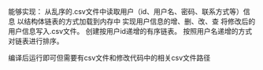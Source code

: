 能够实现：
从乱序的.csv文件中读取用户（id、用户名、密码、联系方式等）信息
以结构体链表的方式加载到内存中
实现用户信息的增、删、改、查
将修改后的用户信息写入.csv文件。
创建按用户id递增的有序链表。
按照用户名递增的方式对链表进行排序。

编译后运行即可但需要有csv文件和修改代码中的相关csv文件路径
